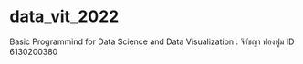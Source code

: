 # data_vit_2022
Basic Programmind for Data Science and Data  Visualization : จิรัชญา ฟองฟูม ID 6130200380
